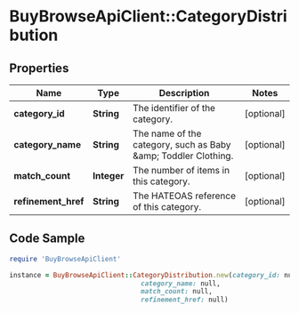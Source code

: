 # BuyBrowseApiClient::CategoryDistribution

## Properties

Name | Type | Description | Notes
------------ | ------------- | ------------- | -------------
**category_id** | **String** | The identifier of the category. | [optional] 
**category_name** | **String** | The name of the category, such as Baby &amp;amp; Toddler Clothing. | [optional] 
**match_count** | **Integer** | The number of items in this category. | [optional] 
**refinement_href** | **String** | The HATEOAS reference of this category. | [optional] 

## Code Sample

```ruby
require 'BuyBrowseApiClient'

instance = BuyBrowseApiClient::CategoryDistribution.new(category_id: null,
                                 category_name: null,
                                 match_count: null,
                                 refinement_href: null)
```


